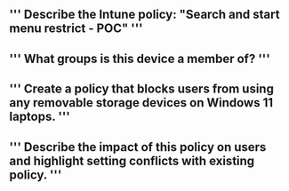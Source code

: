 '''
Describe the Intune policy: "Search and start menu restrict - POC"
'''
---
'''
What groups is this device a member of?
'''
---
'''
Create a policy that blocks users from using any removable storage devices on Windows 11 laptops.
'''
---
'''
Describe the impact of this policy on users and highlight setting conflicts with existing policy.
'''
---

